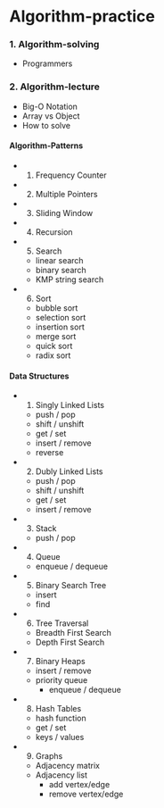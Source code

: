 # Algorithm-practice

### 1. Algorithm-solving

- Programmers

### 2. Algorithm-lecture

- Big-O Notation
- Array vs Object
- How to solve

#### Algorithm-Patterns

- 1. Frequency Counter
- 2. Multiple Pointers
- 3. Sliding Window
- 4. Recursion
- 5. Search
  - linear search
  - binary search
  - KMP string search
- 6. Sort
  - bubble sort
  - selection sort
  - insertion sort
  - merge sort
  - quick sort
  - radix sort

#### Data Structures

- 1. Singly Linked Lists

  - push / pop
  - shift / unshift
  - get / set
  - insert / remove
  - reverse

- 2. Dubly Linked Lists

  - push / pop
  - shift / unshift
  - get / set
  - insert / remove

- 3. Stack

  - push / pop

- 4. Queue

  - enqueue / dequeue

- 5. Binary Search Tree

  - insert
  - find

- 6. Tree Traversal

  - Breadth First Search
  - Depth First Search

- 7. Binary Heaps

  - insert / remove
  - priority queue
    - enqueue / dequeue

- 8. Hash Tables

  - hash function
  - get / set
  - keys / values

- 9. Graphs
  - Adjacency matrix
  - Adjacency list
    - add vertex/edge
    - remove vertex/edge
